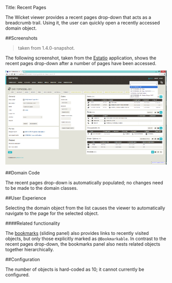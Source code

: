 Title: Recent Pages

The Wicket viewer provides a recent pages drop-down that acts as a breadcrumb trail.  Using it, the user can quickly open a recently accessed domain object.

##Screenshots

> taken from 1.4.0-snapshot.

The following screenshot, taken from the [Estatio](https://github.com/estatio/estatio) application, shows the recent pages drop-down after a number of pages have been accessed.  

<a href="images/recent-pages/recent-pages.png"><img src="images/recent-pages/recent-pages-940.png"/></a>

##Domain Code

The recent pages drop-down is automatically populated; no changes need to be made to the domain classes.

##User Experience

Selecting the domain object from the list causes the viewer to automatically navigate to the page for the selected object.

####Related functionality

The [bookmarks](./bookmarks.html) (sliding panel) also provides links to recently visited objects, but only those explicitly marked as `@Bookmarkable`.  In contrast to the recent pages drop-down, the bookmarks panel also nests related objects together hierarchically.

##Configuration

The number of objects is hard-coded as 10; it cannot currently be configured.

